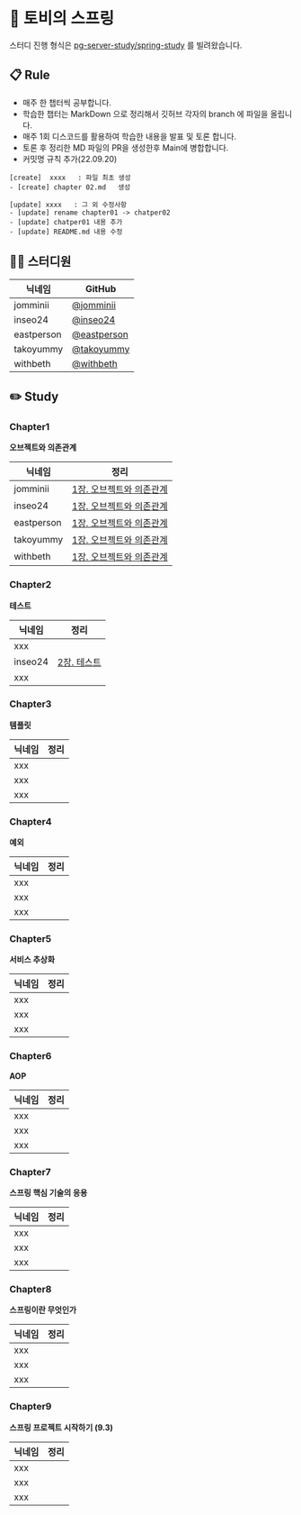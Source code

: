 # 👋 토비의 스프링

스터디 진행 형식은 [pg-server-study/spring-study](https://github.com/pg-server-study/spring-study) 를 빌려왔습니다.

## 📋 Rule

- 매주 한 챕터씩 공부합니다.
- 학습한 챕터는 MarkDown 으로 정리해서 깃허브 각자의 branch 에 파일을 올립니다.
- 매주 1회 디스코드를 활용하여 학습한 내용을 발표 및 토론 합니다.
- 토론 후 정리한 MD 파일의 PR을 생성한후 Main에 병합합니다.
- 커밋명 규칙 추가(22.09.20)
```
[create]  xxxx   : 파일 최초 생성
- [create] chapter 02.md   생성

[update] xxxx   : 그 외 수정사항
- [update] rename chapter01 -> chatper02
- [update] chatper01 내용 추가
- [update] README.md 내용 수정
```

## 👨‍💻 스터디원

| 닉네임      |GitHub
|----------| --- |
| jomminii | [@jomminii](https://github.com/jomminii)
| inseo24  | [@inseo24](https://github.com/inseo24)
| eastperson  | [@eastperson](https://github.com/eastperson)
| takoyummy   | [@takoyummy](https://github.com/takoyummy)
| withbeth   | [@withbeth](https://github.com/withbeth)

## ✏️ Study

### Chapter1

**오브젝트와 의존관계**

| 닉네임      | 정리                                                                                                      |
|----------|---------------------------------------------------------------------------------------------------------|
| jomminii | [1장. 오브젝트와 의존관계](https://github.com/jomminii/toby-spring-study/blob/main/jomminii/chapter1/chapter1.md) |
| inseo24  | [1장. 오브젝트와 의존관계](https://github.com/jomminii/toby-spring-study/tree/main/seoin/ch01) |
| eastperson  | [1장. 오브젝트와 의존관계](https://github.com/jomminii/toby-spring-study/tree/main/eastperson/chapter1/chapter1.md) |                                                                                                         
| takoyummy      |     [1장. 오브젝트와 의존관계](https://github.com/jomminii/toby-spring-study/blob/0315363f6aa975bdf6dbbc39908a97f80758de17/yummy/chapter01/README.md)                                                                                            |
| withbeth      |     [1장. 오브젝트와 의존관계](https://github.com/jomminii/toby-spring-study/blob/main/withbeth/chapter1/README.md)                                                                                            |

### Chapter2

**테스트**

| 닉네임  | 정리                                                                                                |
|------|---------------------------------------------------------------------------------------------------|
| xxx  |                                                                                                   |
| inseo24  | [2장. 테스트](https://github.com/jomminii/toby-spring-study/tree/main/seoin/chapter2) |
| xxx  |  |                                                    |

### Chapter3

**템플릿**

| 닉네임  | 정리                                                                                                |
|------|---------------------------------------------------------------------------------------------------|
| xxx  |                                                                                                   |
| xxx  |  |
| xxx  |  |

### Chapter4

**예외**

| 닉네임  | 정리                                                                                                |
|------|---------------------------------------------------------------------------------------------------|
| xxx  |                                                                                                   |
| xxx  |  |
| xxx  |  |
### Chapter5

**서비스 추상화**

| 닉네임  | 정리                                                                                                |
|------|---------------------------------------------------------------------------------------------------|
| xxx  |                                                                                                   |
| xxx  |  |
| xxx  |  |

### Chapter6

**AOP**

| 닉네임  | 정리                                                                                                |
|------|---------------------------------------------------------------------------------------------------|
| xxx  |                                                                                                   |
| xxx  |  |
| xxx  |  |

### Chapter7

**스프링 핵심 기술의 응용**

| 닉네임  | 정리                                                                                                |
|------|---------------------------------------------------------------------------------------------------|
| xxx  |                                                                                                   |
| xxx  |  |
| xxx  |  |

### Chapter8

**스프링이란 무엇인가**

| 닉네임  | 정리                                                                                                |
|------|---------------------------------------------------------------------------------------------------|
| xxx  |                                                                                                   |
| xxx  |  |
| xxx  |  |

### Chapter9

**스프링 프로젝트 시작하기 (9.3)**

| 닉네임  | 정리                                                                                                |
|------|---------------------------------------------------------------------------------------------------|
| xxx  |                                                                                                   |
| xxx  |  |
| xxx  |  |
